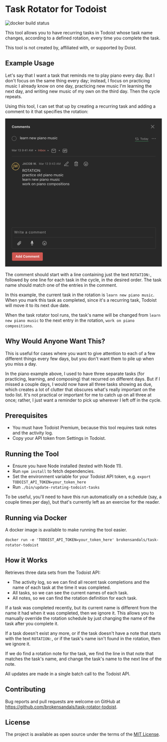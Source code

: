 # Task Rotator for Todoist

![docker build status](https://img.shields.io/docker/cloud/build/brokensandals/task-rotator-todoist.svg)

This tool allows you to have recurring tasks in Todoist whose task name changes, according to a defined rotation, every time you complete the task.

This tool is not created by, affiliated with, or supported by Doist.

## Example Usage

Let's say that I want a task that reminds me to play piano every day.
But I don't focus on the same thing every day; instead, I focus on practicing music I already know on one day, practicing new music I'm learning the next day, and writing new music of my own on the third day.
Then the cycle repeats.

Using this tool, I can set that up by creating a recurring task and adding a comment to it that specifies the rotation:

![screenshot of creating a rotating task](docs/creating-a-rotation.png)

The comment should start with a line containing just the text `ROTATION:`, followed by one line for each task in the cycle, in the desired order.
The task name should match one of the entries in the comment.

In this example, the current task in the rotation is `learn new piano music`.
When you mark this task as completed, since it's a recurring task, Todoist will move it to its next due date.

When the task rotator tool runs, the task's name will be changed from `learn new piano music` to the next entry in the rotation, `work on piano compositions`.

## Why Would Anyone Want This?

This is useful for cases where you want to give attention to each of a few different things every few days, but you don't want them to pile up when you miss a day.

In the piano example above, I used to have three separate tasks (for practicing, learning, and composing) that recurred on different days.
But if I missed a couple days, I would now have all three tasks showing as due, which creates a lot of clutter that obscures what's really important on the todo list.
It's not practical or important for me to catch up on all three at once; rather, I just want a reminder to pick up wherever I left off in the cycle.

## Prerequisites

- You must have Todoist Premium, because this tool requires task notes and the activity log.
- Copy your API token from Settings in Todoist.

## Running the Tool

- Ensure you have Node installed (tested with Node 11).
- Run `npm install` to fetch dependencies.
- Set the environment variable for your Todoist API token, e.g. `export TODOIST_API_TOKEN=your_token_here`
- Run `./bin/update-rotating-todoist-tasks`

To be useful, you'll need to have this run automatically on a schedule (say, a couple times per day), but that's currently left as an exercise for the reader.

## Running via Docker

A docker image is available to make running the tool easier.

`docker run -e 'TODOIST_API_TOKEN=your_token_here' brokensandals/task-rotator-todoist`

## How it Works

Retrieves three data sets from the Todoist API:

- The activity log, so we can find all recent task completions and the name of each task at the time it was completed.
- All tasks, so we can see the current names of each task.
- All notes, so we can find the rotation definition for each task.

If a task was completed recently, but its current name is different from the name it had when it was completed, then we ignore it.
This allows you to manually override the rotation schedule by just changing the name of the task after you complete it.

If a task doesn't exist any more, or if the task doesn't have a note that starts with the text `ROTATION:`, or if the task's name isn't found in the rotation, then we ignore it.

If we do find a rotation note for the task, we find the line in that note that matches the task's name, and change the task's name to the next line of the note.

All updates are made in a single batch call to the Todoist API.

## Contributing

Bug reports and pull requests are welcome on GitHub at https://github.com/brokensandals/task-rotator-todoist.

## License

The project is available as open source under the terms of the [MIT License](http://opensource.org/licenses/MIT).
